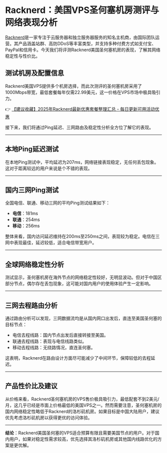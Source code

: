 # Racknerd：美国VPS圣何塞机房测评与网络表现分析

[Racknerd](https://bit.ly/Rack_Nerd)是一家专注于云服务器和独立服务器服务的知名主机商，由国际团队运营。其产品涵盖站群、高防DDoS等丰富类型，并支持多种付费方式如支付宝、PayPal和信用卡。今天我们将评测Racknerd美国圣何塞机房的表现，了解其网络稳定性与性价比。

## 测试机房及配置信息

Racknerd美国VPS提供多个机房选择，而此次测评的圣何塞机房采用了1000Mbps带宽，最低套餐每年仅需22.99美元，这一价格在VPS市场中极具吸引力。

👉 [【建议收藏】2025年Racknerd最新优惠套餐整理汇总 - 每日更新可用活动优惠](https://bit.ly/Rack_Nerd)

接下来，我们将通过Ping延迟、三网路由及稳定性分析全方位了解它的表现。

---

## 本地Ping延迟测试

在本地Ping测试中，平均延迟为207ms，网络链接表现稳定，无任何丢包现象。这对于距离较远的用户来说是个不错的表现。

---

## 国内三网Ping测试

全国电信、联通、移动三网的平均Ping测试结果如下：

- **电信**：181ms
- **联通**：254ms
- **移动**：256ms

整体来看，国内访问延迟维持在200ms至250ms之间，表现较为稳定。电信在三网中表现最佳，延迟较低，适合电信带宽用户。

---

## 全球网络稳定性分析

测试显示，圣何塞机房在海外节点的网络稳定性较好，无明显波动。但对于中国区部分节点，偶尔存在丢包现象，这可能对国内用户的使用体验产生一定影响。

---

## 三网去程路由分析

通过路由分析可以发现，三网数据流均是从国内网口出发后，直连至美国圣何塞的目标节点：

- 电信去程线路：国内节点出发后直接转接至美国。
- 联通去程线路：表现与电信线路类似。
- 移动去程线路：无绕路情况，直连圣何塞。

这表明，Racknerd在路由设计方面尽可能减少了中间环节，保障较低的去程延迟。

---

## 产品性价比及建议

从价格来看，Racknerd圣何塞机房的VPS售价极具吸引力，最低配套不到2美元/月，这几乎已经是市面上价格最低的美国VPS之一。然而需要注意，圣何塞机房的国内网络稳定性略低于Racknerd的洛杉矶机房。如果目标是中国大陆用户，建议优先考虑洛杉矶机房以获得更优的访问体验。

---

**结论**：Racknerd美国圣何塞的VPS适合预算有限且需要美国节点的用户。对于国内用户，如果对稳定性需求较高，优先选择其洛杉矶机房或其他国内线路优化的方案是更优解。